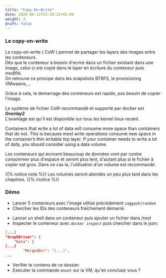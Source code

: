 ```yaml
---
title: "Copy-On-Write"
date: 2020-06-11T23:10:12+02:00
weight: 3
draft: false
---
```


### Le copy-on-write

Le copy-on-write ( CoW ) permet de partager les layers des images entre les conteneurs.  
Dès que le conteneur à besoin d'ecrire dans un fichier existant dans une image, celui-ci est copié dans le layer en écriture du conteneur puis modifié.  
On retrouve ce principe dans les snapshots BTRFS, le provisioning VMwawre,...  

Grâce à cela, le demarrage des conteneurs est rapide, pas besoin de copier l'image.  

Le système de fichier CoW  recommandé et supporté par docker est ***Overlay2***  
L'avantage  est qu'il est disponible sur tous les kernel linux recent.

Containers that write a lot of data will consume more space than containers that do not. This is because most write operations consume new space in the container’s thin writable top layer. If your container needs to write a lot of data, you should consider using a data volume.

Les conteneurs qui ecrivent beaucoup de données vont par contre consommer plus d'espace et seront plus lent, d'autant plus si le fichier à copier est gros.
Dans ce cas la, l'utilisation d'un volume est recommandé.

{{% notice note %}}
Les volumes seront abordés un peu plus tard dans les chapitres.
{{% /notice %}}


### Démo

- Lancer 5 conteneurs avec l'image utilisé précédement `zaggash/random`
- Chercher les IDs des conteneurs fraîchement démarré.  
  

* Lancer un shell dans un conteneur puis ajouter un fichier dans */root*
* Inspecter le conteneur avec `docker inspect` puis chercher dans le json:
```json
[...]
"GraphDriver": {
    "Data": {
[...]
        "MergedDir": "[...]",
...
```
-  Verifier le contenu de ce dossier.
-  Executer la commande `mount` sur la VM, qu'en concluez vous ?